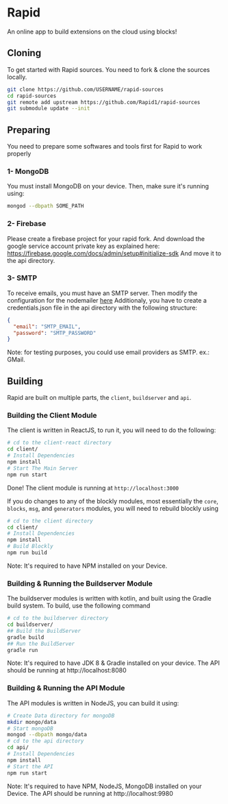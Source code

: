 # Rapid
An online app to build extensions on the cloud using blocks!
## Cloning
To get started with Rapid sources. You need to fork & clone the sources locally.
```bash
git clone https://github.com/USERNAME/rapid-sources
cd rapid-sources
git remote add upstream https://github.com/Rapid1/rapid-sources
git submodule update --init
```
## Preparing
You need to prepare some softwares and tools first for Rapid to work properly
### 1- MongoDB
You must install MongoDB on your device. Then, make sure it's running using:
```bash
mongod --dbpath SOME_PATH
```
### 2- Firebase
Please create a firebase project for your rapid fork. And download the google service account private key as explained here:
https://firebase.google.com/docs/admin/setup#initialize-sdk
And move it to the api directory.
### 3- SMTP
To receive emails, you must have an SMTP server. Then modify the configuration for the nodemailer [here](https://github.com/Rapid-org/rapid-sources/blob/ce9328a7d246cbe386540a36dce7f7a61613ee71/api/controllers/mailControllers.js#L186)
Additionaly, you have to create a credentials.json file in the api directory with the following structure:
```json
{
  "email": "SMTP_EMAIL",
  "password": "SMTP_PASSWORD"
}

```
Note: for testing purposes, you could use email providers as SMTP. ex.: GMail.
## Building
Rapid are built on multiple parts, the `client`, `buildserver` and `api`.
### Building the Client Module
The client is written in ReactJS, to run it, you will need to do the following:
```bash
# cd to the client-react directory
cd client/
# Install Dependencies
npm install
# Start The Main Server
npm run start
```
Done! The client module is running at `http://localhost:3000`

If you do changes to any of the blockly modules, most essentially the `core`, `blocks`, `msg`, and `generators` modules, you will need to rebuild blockly using
```bash
# cd to the client directory
cd client/
# Install Dependencies
npm install
# Build Blockly
npm run build
```
Note: It's required to have NPM installed on your Device.
### Building & Running the Buildserver Module
The buildserver modules is written with kotlin, and built using the Gradle build system. To build, use the following command
```bash
# cd to the buildserver directory
cd buildserver/
## Build the BuildServer
gradle build
## Run the BuildServer
gradle run
```
Note: It's required to have JDK 8 & Gradle installed on your device.
The API should be running at http://localhost:8080
### Building & Running the API Module
The API modules is written in NodeJS, you can build it using:
```bash
# Create Data directory for mongoDB
mkdir mongo/data
# Start mongoDB
mongod --dbpath mongo/data
# cd to the api directory
cd api/
# Install Dependencies
npm install
# Start the API
npm run start
```
Note: It's required to have NPM, NodeJS, MongoDB installed on your Device.
The API should be running at http://localhost:9980
